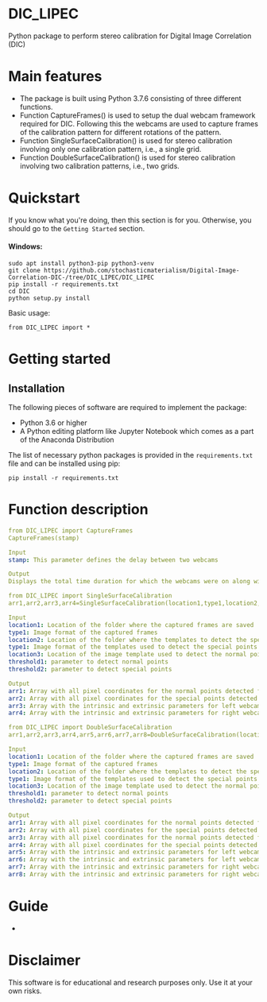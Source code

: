 # DIC_LIPEC
Python package to perform stereo calibration for Digital Image Correlation (DIC)

# Main features

* The package is built using Python 3.7.6 consisting of three different functions.
* Function CaptureFrames() is used to setup the dual webcam framework required for DIC. Following this the webcams are used to capture frames of the calibration pattern for different rotations of the pattern.
* Function SingleSurfaceCalibration() is used for stereo calibration involving only one calibration pattern, i.e., a single grid.
* Function DoubleSurfaceCalibration() is used for stereo calibration involving two calibration patterns, i.e., two grids.

# Quickstart

If you know what you're doing, then this section is for you. Otherwise, you should go to the `Getting Started` section.

#### Windows:

```
sudo apt install python3-pip python3-venv
git clone https://github.com/stochasticmaterialism/Digital-Image-Correlation-DIC-/tree/DIC_LIPEC/DIC_LIPEC
pip install -r requirements.txt
cd DIC
python setup.py install
```

Basic usage:
```
from DIC_LIPEC import *
```

# Getting started

## Installation

The following pieces of software are required to implement the package:

* Python 3.6 or higher
* A Python editing platform like Jupyter Notebook which comes as a part of the Anaconda Distribution

The list of necessary python packages is provided in the `requirements.txt` file and can be installed using pip:
```
pip install -r requirements.txt
```
# Function description
```yaml
from DIC_LIPEC import CaptureFrames
CaptureFrames(stamp)

Input
stamp: This parameter defines the delay between two webcams

Output
Displays the total time duration for which the webcams were on along with their time stamp along with the total number of frames captured by both webcams. Besides, with the user permission, the functions saves all the captured frames in the C drive of the devicebeing used. Images are saved in by the names xxxxx_y where xxxxx represents the frame number while y is 1 if the frame is captured by the left webcam and 0 for right webcam.

```
```yaml
from DIC_LIPEC import SingleSurfaceCalibration
arr1,arr2,arr3,arr4=SingleSurfaceCalibration(location1,type1,location2,type2,location3,threshold1,threshold2)

Input
location1: Location of the folder where the captured frames are saved
type1: Image format of the captured frames
location2: Location of the folder where the templates to detect the special points are saved
type1: Image format of the templates used to detect the special points
location3: Location of the image template used to detect the normal points
threshold1: parameter to detect normal points
threshold2: parameter to detect special points

Output
arr1: Array with all pixel coordinates for the normal points detected for all frames
arr2: Array with all pixel coordinates for the special points detected for all frames
arr3: Array with the intrinsic and extrinsic parameters for left webcam
arr4: Array with the intrinsic and extrinsic parameters for right webcam

```

```yaml
from DIC_LIPEC import DoubleSurfaceCalibration
arr1,arr2,arr3,arr4,arr5,arr6,arr7,arr8=DoubleSurfaceCalibration(location1,type1,location2,type2,location3,threshold1,threshold2)

Input
location1: Location of the folder where the captured frames are saved
type1: Image format of the captured frames
location2: Location of the folder where the templates to detect the special points are saved
type1: Image format of the templates used to detect the special points
location3: Location of the image template used to detect the normal points
threshold1: parameter to detect normal points
threshold2: parameter to detect special points

Output
arr1: Array with all pixel coordinates for the normal points detected for grid 1 for all frames
arr2: Array with all pixel coordinates for the special points detected for grid 2 for all frames
arr3: Array with all pixel coordinates for the normal points detected for grid 1 for all frames
arr4: Array with all pixel coordinates for the special points detected for grid 2 for all frames
arr5: Array with the intrinsic and extrinsic parameters for left webcam for grid 1
arr6: Array with the intrinsic and extrinsic parameters for left webcam for grid 2
arr7: Array with the intrinsic and extrinsic parameters for right webcam for grid 1
arr8: Array with the intrinsic and extrinsic parameters for right webcam for grid 2

```

# Guide
* 

# Disclaimer

This software is for educational and research purposes only. Use it at your own risks.
